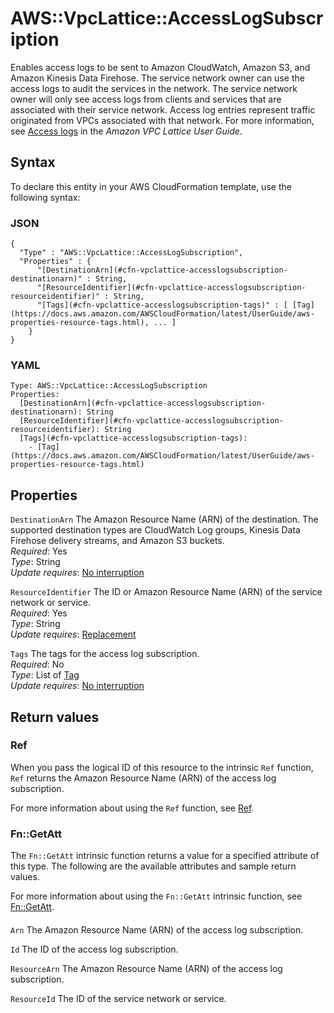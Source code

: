 # AWS::VpcLattice::AccessLogSubscription<a name="aws-resource-vpclattice-accesslogsubscription"></a>

Enables access logs to be sent to Amazon CloudWatch, Amazon S3, and Amazon Kinesis Data Firehose\. The service network owner can use the access logs to audit the services in the network\. The service network owner will only see access logs from clients and services that are associated with their service network\. Access log entries represent traffic originated from VPCs associated with that network\. For more information, see [Access logs](https://docs.aws.amazon.com/vpc-lattice/latest/ug/monitoring-access-logs.html) in the *Amazon VPC Lattice User Guide*\.

## Syntax<a name="aws-resource-vpclattice-accesslogsubscription-syntax"></a>

To declare this entity in your AWS CloudFormation template, use the following syntax:

### JSON<a name="aws-resource-vpclattice-accesslogsubscription-syntax.json"></a>

```
{
  "Type" : "AWS::VpcLattice::AccessLogSubscription",
  "Properties" : {
      "[DestinationArn](#cfn-vpclattice-accesslogsubscription-destinationarn)" : String,
      "[ResourceIdentifier](#cfn-vpclattice-accesslogsubscription-resourceidentifier)" : String,
      "[Tags](#cfn-vpclattice-accesslogsubscription-tags)" : [ [Tag](https://docs.aws.amazon.com/AWSCloudFormation/latest/UserGuide/aws-properties-resource-tags.html), ... ]
    }
}
```

### YAML<a name="aws-resource-vpclattice-accesslogsubscription-syntax.yaml"></a>

```
Type: AWS::VpcLattice::AccessLogSubscription
Properties: 
  [DestinationArn](#cfn-vpclattice-accesslogsubscription-destinationarn): String
  [ResourceIdentifier](#cfn-vpclattice-accesslogsubscription-resourceidentifier): String
  [Tags](#cfn-vpclattice-accesslogsubscription-tags): 
    - [Tag](https://docs.aws.amazon.com/AWSCloudFormation/latest/UserGuide/aws-properties-resource-tags.html)
```

## Properties<a name="aws-resource-vpclattice-accesslogsubscription-properties"></a>

`DestinationArn`  <a name="cfn-vpclattice-accesslogsubscription-destinationarn"></a>
The Amazon Resource Name \(ARN\) of the destination\. The supported destination types are CloudWatch Log groups, Kinesis Data Firehose delivery streams, and Amazon S3 buckets\.  
*Required*: Yes  
*Type*: String  
*Update requires*: [No interruption](https://docs.aws.amazon.com/AWSCloudFormation/latest/UserGuide/using-cfn-updating-stacks-update-behaviors.html#update-no-interrupt)

`ResourceIdentifier`  <a name="cfn-vpclattice-accesslogsubscription-resourceidentifier"></a>
The ID or Amazon Resource Name \(ARN\) of the service network or service\.  
*Required*: Yes  
*Type*: String  
*Update requires*: [Replacement](https://docs.aws.amazon.com/AWSCloudFormation/latest/UserGuide/using-cfn-updating-stacks-update-behaviors.html#update-replacement)

`Tags`  <a name="cfn-vpclattice-accesslogsubscription-tags"></a>
The tags for the access log subscription\.  
*Required*: No  
*Type*: List of [Tag](https://docs.aws.amazon.com/AWSCloudFormation/latest/UserGuide/aws-properties-resource-tags.html)  
*Update requires*: [No interruption](https://docs.aws.amazon.com/AWSCloudFormation/latest/UserGuide/using-cfn-updating-stacks-update-behaviors.html#update-no-interrupt)

## Return values<a name="aws-resource-vpclattice-accesslogsubscription-return-values"></a>

### Ref<a name="aws-resource-vpclattice-accesslogsubscription-return-values-ref"></a>

When you pass the logical ID of this resource to the intrinsic `Ref` function, `Ref` returns the Amazon Resource Name \(ARN\) of the access log subscription\.

For more information about using the `Ref` function, see [Ref](https://docs.aws.amazon.com/AWSCloudFormation/latest/UserGuide/intrinsic-function-reference-ref.html)\.

### Fn::GetAtt<a name="aws-resource-vpclattice-accesslogsubscription-return-values-fn--getatt"></a>

The `Fn::GetAtt` intrinsic function returns a value for a specified attribute of this type\. The following are the available attributes and sample return values\.

For more information about using the `Fn::GetAtt` intrinsic function, see [Fn::GetAtt](https://docs.aws.amazon.com/AWSCloudFormation/latest/UserGuide/intrinsic-function-reference-getatt.html)\.

#### <a name="aws-resource-vpclattice-accesslogsubscription-return-values-fn--getatt-fn--getatt"></a>

`Arn`  <a name="Arn-fn::getatt"></a>
The Amazon Resource Name \(ARN\) of the access log subscription\.

`Id`  <a name="Id-fn::getatt"></a>
The ID of the access log subscription\.

`ResourceArn`  <a name="ResourceArn-fn::getatt"></a>
The Amazon Resource Name \(ARN\) of the access log subscription\.

`ResourceId`  <a name="ResourceId-fn::getatt"></a>
The ID of the service network or service\.